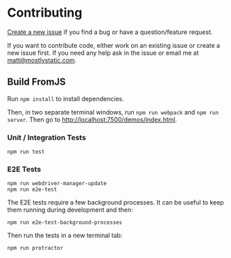 # Contributing

[Create a new issue](https://github.com/mattzeunert/FromJS/issues) if you find a bug or have a question/feature request.

If you want to contribute code, either work on an existing issue or create a new issue first. If you need any help ask in the issue or email me at matt@mostlystatic.com.

## Build FromJS

Run `npm install` to install dependencies.

Then, in two separate terminal windows, run `npm run webpack` and `npm run server`. Then go to [http://localhost:7500/demos/index.html](http://localhost:7500/demos/index.html).

### Unit / Integration Tests

`npm run test`

### E2E Tests

```
npm run webdriver-manager-update
npm run e2e-test
```

The E2E tests require a few background processes. It can be useful to keep them running during development and then:

```
npm run e2e-test-background-processes
```

Then run the tests in a new terminal tab:

```
npm run protractor
```
